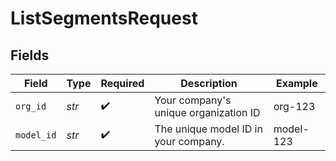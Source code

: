 # ListSegmentsRequest


## Fields

| Field                                 | Type                                  | Required                              | Description                           | Example                               |
| ------------------------------------- | ------------------------------------- | ------------------------------------- | ------------------------------------- | ------------------------------------- |
| `org_id`                              | *str*                                 | :heavy_check_mark:                    | Your company's unique organization ID | org-123                               |
| `model_id`                            | *str*                                 | :heavy_check_mark:                    | The unique model ID in your company.  | model-123                             |
